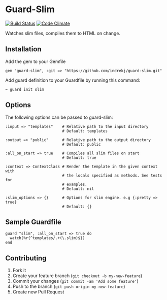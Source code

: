 # Guard-Slim

[![Build Status](https://secure.travis-ci.org/indrekj/guard-slim.png?branch=master)](http://travis-ci.org/indrekj/guard-slim)
[![Code Climate](https://codeclimate.com/github/indrekj/guard-slim.png)](https://codeclimate.com/github/indrekj/guard-slim)

Watches slim files, compiles them to HTML on change.

## Installation

Add the gem to your Gemfile

    gem "guard-slim", :git => "https://github.com/indrekj/guard-slim.git"

Add guard definition to your Guardfile by running this command:

    ~ guard init slim

## Options

The following options can be passed to guard-slim:

    :input => "templates"    # Relative path to the input directory
                             # Default: templates

    :output => "public"      # Relative path to the output directory
                             # Default: public

    :all_on_start => true    # Compiles all slim files on start
                             # Default: true

    :context => ContextClass # Render the template in the given context with
                             # the locals specified as methods. See tests for
                             # examples.
                             # Default: nil

    :slim_options => {}      # Options for slim engine. e.g {:pretty => true}
                             # Default: {}

## Sample Guardfile

    guard "slim", :all_on_start => true do
      watch(%r{^templates/.+(\.slim)$})
    end

## Contributing

1. Fork it
2. Create your feature branch (`git checkout -b my-new-feature`)
3. Commit your changes (`git commit -am 'Add some feature'`)
4. Push to the branch (`git push origin my-new-feature`)
5. Create new Pull Request
